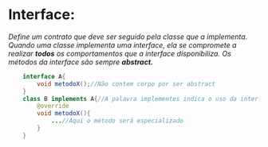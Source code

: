 # Interface:
*Define um contrato que deve ser seguido pela classe que a implementa. Quando uma classe implementa uma interface, ela se compromete a realizar  **todos** os comportamentos que a interface disponibiliza. Os métodos da interface são sempre **abstract.***
```Java
	interface A{
		void metodoX();//Não contem corpo por ser abstract
	}
	class B implements A{//A palavra implementes indica o uso da interface em Java
		@override
		void metodoX(){
			...//Aqui o método será especializado
		}
	}
```
